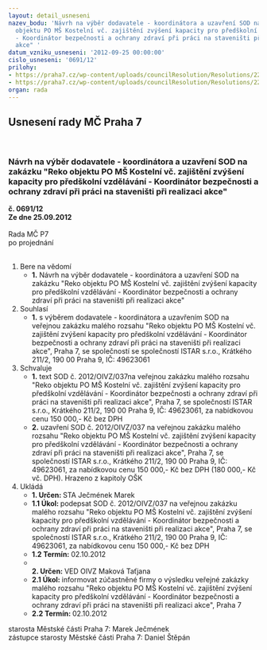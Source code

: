 ```yaml
---
layout: detail_usneseni
nazev_bodu: 'Návrh na výběr dodavatele - koordinátora a uzavření SOD na zakázku "Reko
  objektu PO MŠ Kostelní vč. zajištění zvýšení kapacity pro předškolní vzdělávání
  - Koordinátor bezpečnosti a ochrany zdraví při práci na staveništi při realizaci
  akce" '
datum_vzniku_usneseni: '2012-09-25 00:00:00'
cislo_usneseni: '0691/12'
prilohy:
- https://praha7.cz/wp-content/uploads/councilResolution/Resolutions/22499/50-12-sod_-_op.doc
- https://praha7.cz/wp-content/uploads/councilResolution/Resolutions/22499/50-12-v%c3%bdzva.doc
organ: rada
---
```

<div id="ucUsn_pList" class="usn">
	<span><h2>Usnesení rady MČ Praha 7 </h2>
<br></span><div class="standBody">
<span><h3>Návrh na výběr dodavatele - koordinátora a uzavření SOD na zakázku "Reko objektu PO MŠ Kostelní vč. zajištění zvýšení kapacity pro předškolní vzdělávání - Koordinátor bezpečnosti a ochrany zdraví při práci na staveništi při realizaci akce" </h3></span><div class="center">
		<strong>č. 0691/12</strong><br>
	</div>
<div class="center">
		<strong>Ze dne 25.09.2012</strong><br><br>
	</div>Rada MČ P7<br> po projednání<br><br><ol>
<li>Bere na vědomí<ul><li>
<strong>1.</strong> Návrh na výběr dodavatele - koordinátora a uzavření SOD na zakázku "Reko objektu PO MŠ Kostelní vč. zajištění zvýšení kapacity pro předškolní vzdělávání - Koordinátor bezpečnosti a ochrany zdraví při práci na staveništi při realizaci akce" </li></ul>
</li>
<li>Souhlasí<ul><li>
<strong>1.</strong> s výběrem dodavatele - koordinátora a uzavřením SOD na veřejnou zakázku malého rozsahu "Reko objektu PO MŠ Kostelní vč. zajištění zvýšení kapacity pro předškolní vzdělávání - Koordinátor bezpečnosti a ochrany zdraví při práci na staveništi při realizaci akce",  Praha 7, se společností se společností ISTAR s.r.o., Krátkého 211/2, 190 00 Praha 9, IČ: 49623061</li></ul>
</li>
<li>Schvaluje<ul>
<li>
<strong>1.</strong> text SOD č. 2012/OIVZ/037na veřejnou zakázku malého rozsahu "Reko objektu PO MŠ Kostelní vč. zajištění zvýšení kapacity pro předškolní vzdělávání - Koordinátor bezpečnosti a ochrany zdraví při práci na staveništi při realizaci akce",  Praha 7, se společností ISTAR s.r.o., Krátkého 211/2, 190 00 Praha 9, IČ: 49623061, za nabídkovou cenu  150 000,- Kč bez DPH</li>
<li>
<strong>2.</strong> uzavření SOD č. 2012/OIVZ/037 na veřejnou zakázku malého rozsahu "Reko objektu PO MŠ Kostelní vč. zajištění zvýšení kapacity pro předškolní vzdělávání - Koordinátor bezpečnosti a ochrany zdraví při práci na staveništi při realizaci akce",  Praha 7, se společností ISTAR s.r.o., Krátkého 211/2, 190 00 Praha 9, IČ: 49623061, za nabídkovou cenu 150 000,- Kč bez DPH (180 000,- Kč vč. DPH). Hrazeno z kapitoly OŠK</li>
</ul>
</li>
<li>Ukládá<ul>
<li>
<strong>1. Určen: </strong>STA Ječmének Marek</li>
<li>
<strong>1.1 Úkol: </strong>podepsat SOD č. 2012/OIVZ/037 na veřejnou zakázku malého rozsahu "Reko objektu PO MŠ Kostelní vč. zajištění zvýšení kapacity pro předškolní vzdělávání - Koordinátor bezpečnosti a ochrany zdraví při práci na staveništi při realizaci akce",  Praha 7, se společností ISTAR s.r.o., Krátkého 211/2, 190 00 Praha 9, IČ: 49623061, za nabídkovou cenu 150 000,- Kč bez DPH </li>
<li>
<strong>1.2 Termín: </strong>02.10.2012</li>
<li>
<strong><br>2. Určen: </strong>VED OIVZ Maková Taťjana</li>
<li>
<strong>2.1 Úkol: </strong>informovat zúčastněné firmy o výsledku veřejné zakázky malého rozsahu "Reko objektu PO MŠ Kostelní vč. zajištění zvýšení kapacity pro předškolní vzdělávání - Koordinátor bezpečnosti a ochrany zdraví při práci na staveništi při realizaci akce",  Praha 7</li>
<li>
<strong>2.2 Termín: </strong>02.10.2012</li>
</ul>
</li>
</ol>starosta Městské části Praha 7: Marek Ječmének<br>zástupce starosty Městské části Praha 7: Daniel Štěpán 
</div>
</div>